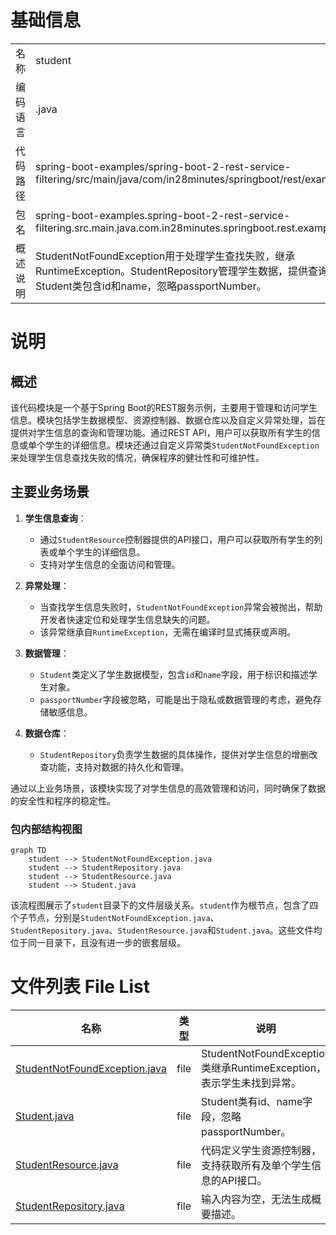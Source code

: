 # 基础信息

|      |      |
|------|------|
| 名称 | student |
| 编码语言 | .java |
| 代码路径 | spring-boot-examples/spring-boot-2-rest-service-filtering/src/main/java/com/in28minutes/springboot/rest/example/student |
| 包名 | spring-boot-examples.spring-boot-2-rest-service-filtering.src.main.java.com.in28minutes.springboot.rest.example.student |
| 概述说明 | StudentNotFoundException用于处理学生查找失败，继承RuntimeException。StudentRepository管理学生数据，提供查询接口。Student类包含id和name，忽略passportNumber。 |

# 说明

## 概述

该代码模块是一个基于Spring Boot的REST服务示例，主要用于管理和访问学生信息。模块包括学生数据模型、资源控制器、数据仓库以及自定义异常处理，旨在提供对学生信息的查询和管理功能。通过REST API，用户可以获取所有学生的信息或单个学生的详细信息。模块还通过自定义异常类`StudentNotFoundException`来处理学生信息查找失败的情况，确保程序的健壮性和可维护性。

## 主要业务场景

1. **学生信息查询**：
   - 通过`StudentResource`控制器提供的API接口，用户可以获取所有学生的列表或单个学生的详细信息。
   - 支持对学生信息的全面访问和管理。

2. **异常处理**：
   - 当查找学生信息失败时，`StudentNotFoundException`异常会被抛出，帮助开发者快速定位和处理学生信息缺失的问题。
   - 该异常继承自`RuntimeException`，无需在编译时显式捕获或声明。

3. **数据管理**：
   - `Student`类定义了学生数据模型，包含`id`和`name`字段，用于标识和描述学生对象。
   - `passportNumber`字段被忽略，可能是出于隐私或数据管理的考虑，避免存储敏感信息。

4. **数据仓库**：
   - `StudentRepository`负责学生数据的具体操作，提供对学生信息的增删改查功能，支持对数据的持久化和管理。

通过以上业务场景，该模块实现了对学生信息的高效管理和访问，同时确保了数据的安全性和程序的稳定性。


### 包内部结构视图

```mermaid
graph TD
    student --> StudentNotFoundException.java
    student --> StudentRepository.java
    student --> StudentResource.java
    student --> Student.java
```

该流程图展示了`student`目录下的文件层级关系。`student`作为根节点，包含了四个子节点，分别是`StudentNotFoundException.java`、`StudentRepository.java`、`StudentResource.java`和`Student.java`。这些文件均位于同一目录下，且没有进一步的嵌套层级。

# 文件列表 File List

| 名称   | 类型  | 说明 |
|-------|------|-------------|
| [StudentNotFoundException.java](StudentNotFoundException.md) | file | StudentNotFoundException类继承RuntimeException，表示学生未找到异常。 |
| [Student.java](Student.md) | file | Student类有id、name字段，忽略passportNumber。 |
| [StudentResource.java](StudentResource.md) | file | 代码定义学生资源控制器，支持获取所有及单个学生信息的API接口。 |
| [StudentRepository.java](StudentRepository.md) | file | 输入内容为空，无法生成概要描述。 |



